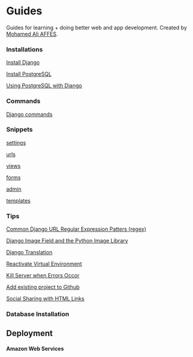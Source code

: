 Guides
======

Guides for learning + doing better web and app development. Created by [Mohamed Ali AFFES](http://mohamed-ali-affes.bitbucket.org/).

### Installations

[Install Django](./installations/install_virtualenv_and_django.md)

[Install PostgreSQL](./installations/install_postgresql.md)

[Using PostgreSQL with Django](./installations/postgresql_and_django.md)


### Commands

[Django commands](./commands/django_commands.md)


### Snippets
[settings](./snippets/settings.md)

[urls](./snippets/urls.md)

[views](./snippets/views.md)

[forms](./snippets/forms.md)

[admin](./snippets/admin.md)

[templates](./snippets/templates.md)


### Tips

[Common Django URL Regular Expression Patters (regex)](./tips/common_url_regex.md)

[Django Image Field and the Python Image Library](./tips/imagefield_and_pillow.md)

[Django Translation](./tips/Django_Translation.md)

[Reactivate Virtual Environment](./tips/reactivate_virtualenv.md)

[Kill Server when Errors Occor](./tips/kill_server.md)

[Add existing project to Github](./tips/add_existing_project_to_github.md)

[Social Sharing with HTML Links](./tips/social_share_links.md)



### Database Installation


## Deployment


#### Amazon Web Services



		
